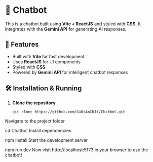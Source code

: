 # 🤖 Chatbot

This is a chatbot built using **Vite + ReactJS** and styled with **CSS**. It integrates with the **Gemini API** for generating AI responses.

## 🚀 Features

- Built with **Vite** for fast development
- Uses **ReactJS** for UI components
- Styled with **CSS**
- Powered by **Gemini API** for intelligent chatbot responses

## 🛠️ Installation & Running

1. **Clone the repository**  
   ```bash
   git clone https://github.com/GaUtAmCbIt/Chatbot.git

Navigate to the project folder


cd Chatbot
Install dependencies


npm install
Start the development server


npm run dev
Now visit http://localhost:5173 in your browser to use the chatbot!
